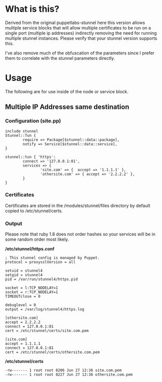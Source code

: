 What is this?
=============

Derived from the original puppetlabs-stunnel here this version allows multiple service blocks that will allow multiple 
certificates to be run on a single port (multiple ip addresses) indirectly removing the need for running multiple stunnel 
instances. Please verify that your stunnel version supports this.

I've also remove much of the obfuscation of the parameters since I prefer them to correlate with
the stunnel parameters directly.

Usage
=============

The following are for use inside of the node or service block.

Multiple IP Addresses same destination
--------------------------------------

### Configuration (site.pp)
    include stunnel
    Stunnel::Tun {
            require => Package[$stunnel::data::package],
            notify => Service[$stunnel::data::service],
    }

    stunnel::tun { 'https':
            connect => '127.0.0.1:81',
            services => {
                    'site.com' => {  accept => '1.1.1.1' },
                    'othersite.com' => { accept => '2.2.2.2' },
            }
    }

### Certificates

Certificates are stored in the /modules/stunnel/files directory by default copied to /etc/stunnel/certs.

### Output

Please note that ruby 1.8 does not order hashes so your services will be in some random order most likely.

**/etc/stunnel/https.conf**

    ; This stunnel config is managed by Puppet.
    protocol = proxysslVersion = all

    setuid = stunnel4
    setgid = stunnel4
    pid = /var/run/stunnel4/https.pid

    socket = l:TCP_NODELAY=1
    socket = r:TCP_NODELAY=1
    TIMEOUTclose = 0

    debuglevel = 0
    output = /var/log/stunnel4/https.log

    [othersite.com]
    accept = 2.2.2.2
    connect = 127.0.0.1:81
    cert = /etc/stunnel/certs/site.com.pem

    [site.com]
    accept = 1.1.1.1
    connect = 127.0.0.1:81
    cert = /etc/stunnel/certs/othersite.com.pem

**/etc/stunnel/certs**

    -rw------- 1 root root 8206 Jun 27 12:36 site.com.pem
    -rw------- 1 root root 8227 Jun 27 12:36 othersite.com.pem
